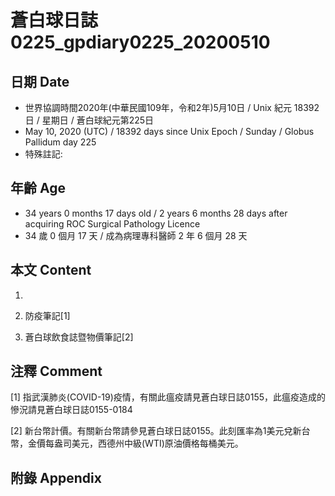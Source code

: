 # 蒼白球日誌0225_gpdiary0225_20200510 #

## 日期 Date ##

* 世界協調時間2020年(中華民國109年，令和2年)5月10日 / Unix 紀元 18392 日 / 星期日 / 蒼白球紀元第225日
* May 10, 2020 (UTC) / 18392 days since Unix Epoch / Sunday / Globus Pallidum day 225
* 特殊註記:

## 年齡 Age ##

* 34 years 0 months 17 days old / 2 years 6 months 28 days after acquiring ROC Surgical Pathology Licence
* 34 歲 0 個月 17 天 / 成為病理專科醫師 2 年 6 個月 28 天

## 本文 Content ##

1. 

    
2. 防疫筆記[1]

    
3. 蒼白球飲食誌暨物價筆記[2]

    

## 注釋 Comment ##

[1] 指武漢肺炎(COVID-19)疫情，有關此瘟疫請見蒼白球日誌0155，此瘟疫造成的慘況請見蒼白球日誌0155-0184


[2] 新台幣計價。有關新台幣請參見蒼白球日誌0155。此刻匯率為1美元兌新台幣，金價每盎司美元，西德州中級(WTI)原油價格每桶美元。



## 附錄 Appendix ##

